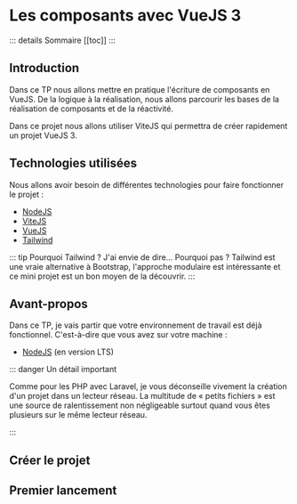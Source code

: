 # Les composants avec VueJS 3

::: details Sommaire
[[toc]]
:::

## Introduction

Dans ce TP nous allons mettre en pratique l'écriture de composants en VueJS. De la logique à la réalisation, nous allons parcourir les bases de la réalisation de composants et de la réactivité.

Dans ce projet nous allons utiliser ViteJS qui permettra de créer rapidement un projet VueJS 3.

## Technologies utilisées

Nous allons avoir besoin de différentes technologies pour faire fonctionner le projet :

- [NodeJS](https://nodejs.org/en/)
- [ViteJS](https://vitejs.dev/)
- [VueJS](https://vuejs.org/)
- [Tailwind](https://tailwindcss.com/)

::: tip Pourquoi Tailwind ?
J'ai envie de dire… Pourquoi pas ? Tailwind est une vraie alternative à Bootstrap, l'approche modulaire est intéressante et ce mini projet est un bon moyen de la découvrir.
:::

## Avant-propos

Dans ce TP, je vais partir que votre environnement de travail est déjà fonctionnel. C'est-à-dire que vous avez sur votre machine :

- [NodeJS](https://nodejs.org/en/) (en version LTS)

::: danger Un détail important

Comme pour les PHP avec Laravel, je vous déconseille vivement la création d'un projet dans un lecteur réseau. La multitude de « petits fichiers » est une source de ralentissement non négligeable surtout quand vous êtes plusieurs sur le même lecteur réseau.

:::

## Créer le projet

## Premier lancement